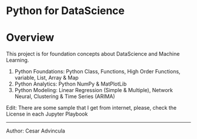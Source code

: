 # Python for DataScience

# Overview

This project is for foundation concepts about DataScience and Machine Learning.

1. Python Foundations: Python Class, Functions, High Order Functions, variable, List, Array & Map
2. Python Analytics:  Python NumPy & MatPlotLib
3. Python Modeling: Linear Regression (Simple & Multiple), Network Neural, Clustering & Time Series (ARIMA)

Edit: There are some sample that I get from internet, please, check the License in each 
Jupyter Playbook

-------------------------------
Author: Cesar Advincula
